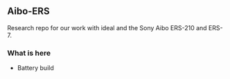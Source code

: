 ## Aibo-ERS

Research repo for our work with ideal and the Sony Aibo ERS-210 and ERS-7.

### What is here

* Battery build
